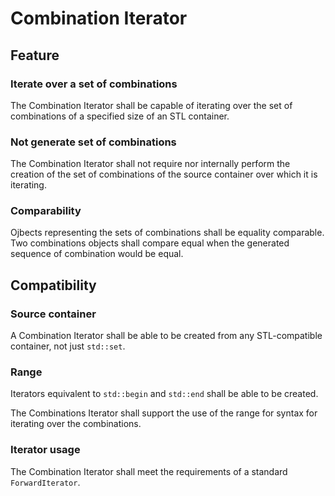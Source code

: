 # Combination Iterator

## Feature

### Iterate over a set of combinations

The Combination Iterator shall be capable of iterating
over the set of combinations of a specified size of an STL container.

### Not generate set of combinations

The Combination Iterator shall not require
nor internally perform the creation of
the set of combinations of the source container over which it is iterating.

### Comparability

Ojbects representing the sets of combinations shall be equality comparable.
Two combinations objects shall compare equal
when the generated sequence of combination would be equal.

## Compatibility

### Source container

A Combination Iterator shall be able to be created
from any STL-compatible container, not just `std::set`.

### Range

Iterators equivalent to `std::begin` and `std::end` shall be able to be created.

The Combinations Iterator shall support the use of the range for syntax
for iterating over the combinations.

### Iterator usage

The Combination Iterator shall meet the requirements of a standard `ForwardIterator`.
